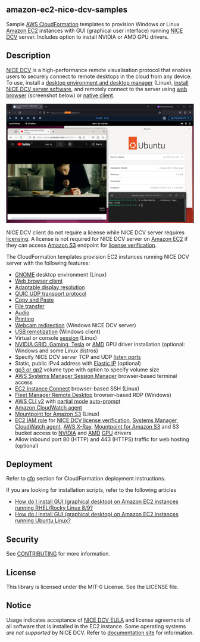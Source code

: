 ## amazon-ec2-nice-dcv-samples 
Sample [AWS CloudFormation](https://aws.amazon.com/cloudformation/) templates to provision Windows or Linux [Amazon EC2](https://aws.amazon.com/ec2/) instances with GUI (graphical user interface) running [NICE DCV](https://aws.amazon.com/hpc/dcv/) server. Includes option to install NVIDIA or AMD GPU drivers. 

## Description
[NICE DCV](https://aws.amazon.com/hpc/dcv/) is a high-performance remote visualisation protocol that enables users to securely connect to remote desktops in the cloud from any device. To use, install a [desktop environment and desktop manager](https://docs.aws.amazon.com/dcv/latest/adminguide/setting-up-installing-linux-prereq.html#linux-prereq-gui) (Linux), [install NICE DCV server software](https://docs.aws.amazon.com/dcv/latest/adminguide/setting-up-installing.html), and remotely connect to the server using [web browser](https://docs.aws.amazon.com/dcv/latest/userguide/client-web.html) (screenshot below) or [native client](https://www.nice-dcv.com/latest.html). 

<img alternate="NICE DCV web browser client" src="images/nice-dcv-Ubuntu.png">


NICE DCV client do not require a license while NICE DCV server requires [licensing](https://docs.aws.amazon.com/dcv/latest/adminguide/setting-up-license.html). A license is not required for NICE DCV server on [Amazon EC2](https://aws.amazon.com/ec2/) if they can access [Amazon S3](https://aws.amazon.com/s3/) endpoint for [license verification](https://docs.aws.amazon.com/dcv/latest/adminguide/setting-up-license.html#setting-up-license-ec2).


The CloudFormation templates provision EC2 instances running NICE DCV server with the following features:
- [GNOME](https://www.gnome.org/) desktop environment (Linux)
- [Web browser client](https://docs.aws.amazon.com/dcv/latest/userguide/client-web.html) 
- [Adaptable display resolution](https://docs.aws.amazon.com/dcv/latest/userguide/changing-resolution.html)
- [QUIC UDP transport protocol](https://docs.aws.amazon.com/dcv/latest/adminguide/enable-quic.html)
- [Copy and Paste](https://docs.aws.amazon.com/dcv/latest/userguide/using-copy-paste.html)
- [File transfer](https://docs.aws.amazon.com/dcv/latest/userguide/using-transfer.html)
- [Audio](https://docs.aws.amazon.com/dcv/latest/adminguide/manage-audio.html)
- [Printing](https://docs.aws.amazon.com/dcv/latest/userguide/using-print.html)
- [Webcam redirection](https://docs.aws.amazon.com/dcv/latest/userguide/using-webcam.html) (Windows NICE DCV server)
- [USB remotization](https://docs.aws.amazon.com/dcv/latest/adminguide/manage-usb-remote.html) (Windows client)
- Virtual or console [session](https://docs.aws.amazon.com/dcv/latest/adminguide/managing-sessions.html#managing-sessions-intro) (Linux)
- [NVIDIA GRID, Gaming, Tesla](https://docs.aws.amazon.com/AWSEC2/latest/UserGuide/install-nvidia-driver.html#nvidia-driver-types) or [AMD](https://docs.aws.amazon.com/AWSEC2/latest/WindowsGuide/install-amd-driver.html) GPU driver installation (optional: Windows and some Linux distros)
- Specify NICE DCV server TCP and UDP [listen ports](https://docs.aws.amazon.com/dcv/latest/adminguide/manage-port-addr.html) 
- Static, public IPv4 address with [Elastic IP](https://docs.aws.amazon.com/vpc/latest/userguide/vpc-eips.html) (optional)
- [gp3 or gp2](https://aws.amazon.com/ebs/general-purpose/) volume type with option to specify volume size
- [AWS Systems Manager Session Manager](https://docs.aws.amazon.com/systems-manager/latest/userguide/session-manager.html) browser-based terminal access
- [EC2 Instance Connect](https://docs.aws.amazon.com/AWSEC2/latest/UserGuide/connect-linux-inst-eic.html) browser-based SSH (Linux)
- [Fleet Manager Remote Desktop](https://docs.aws.amazon.com/systems-manager/latest/userguide/fleet-rdp.html) browser-based RDP (Windows)
- [AWS CLI v2](https://aws.amazon.com/blogs/developer/aws-cli-v2-is-now-generally-available/) with [partial mode](https://docs.aws.amazon.com/cli/latest/userguide/cli-usage-parameters-prompting.html#cli-usage-auto-prompt-modes) [auto-prompt](https://docs.aws.amazon.com/cli/latest/userguide/cli-usage-parameters-prompting.html) 
- [Amazon CloudWatch agent](https://docs.aws.amazon.com/AmazonCloudWatch/latest/monitoring/Install-CloudWatch-Agent.html)
- [Mountpoint for Amazon S3](https://aws.amazon.com/s3/features/mountpoint/) (Linux)
- [EC2 IAM role](https://docs.aws.amazon.com/AWSEC2/latest/UserGuide/iam-roles-for-amazon-ec2.html) for [NICE DCV license verification](https://docs.aws.amazon.com/dcv/latest/adminguide/setting-up-license.html#setting-up-license-ec2), [Systems Manager](https://docs.aws.amazon.com/systems-manager/latest/userguide/setup-instance-permissions.html), [CloudWatch agent](https://docs.aws.amazon.com/AmazonCloudWatch/latest/monitoring/create-iam-roles-for-cloudwatch-agent.html#create-iam-roles-for-cloudwatch-agent-roles), [AWS X-Ray](https://docs.aws.amazon.com/xray/latest/devguide/security_iam_service-with-iam.html#xray-permissions-aws), [Mountpoint for Amazon S3](https://github.com/awslabs/mountpoint-s3/blob/main/doc/CONFIGURATION.md) and S3 bucket access to [NVIDIA](https://docs.aws.amazon.com/AWSEC2/latest/UserGuide/install-nvidia-driver.html) and [AMD](https://docs.aws.amazon.com/AWSEC2/latest/UserGuide/install-amd-driver.html) [GPU](https://docs.aws.amazon.com/AWSEC2/latest/UserGuide/accelerated-computing-instances.html#gpu-instances) drivers
- Allow inbound port 80 (HTTP) and 443 (HTTPS) traffic for web hosting (optional)

## Deployment
Refer to [cfn](cfn) section for CloudFormation deployment instructions.


If you are looking for installation scripts, refer to the following articles
- [How do I install GUI (graphical desktop) on Amazon EC2 instances running RHEL/Rocky Linux 8/9?](https://repost.aws/articles/AR4Nbl3SxTSIW3WpFSUJhzXg/how-do-i-install-gui-graphical-desktop-on-amazon-ec2-instances-running-rhel-rocky-linux-8-9)
- [How do I install GUI (graphical desktop) on Amazon EC2 instances running Ubuntu Linux?](https://repost.aws/articles/ARJtZxRiOURwWI2qSWjl4AaQ/how-do-i-install-gui-graphical-desktop-on-amazon-ec2-instances-running-ubuntu-linux)


## Security

See [CONTRIBUTING](CONTRIBUTING.md#security-issue-notifications) for more information.

## License

This library is licensed under the MIT-0 License. See the LICENSE file.

## Notice
Usage indicates acceptance of [NICE DCV EULA](https://www.nice-dcv.com/eula.html) and license agreements of all software that is installed in the EC2 instance. Some operating systems *are not supported* by NICE DCV.  Refer to [documentation site](https://docs.aws.amazon.com/dcv/latest/adminguide/servers.html#requirements) for information.

